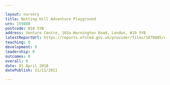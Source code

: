 ```yaml
---

layout: nursery
title: Notting Hill Adventure Playground
urn: 159480
postcode: W10 5YB
address: Venture Centre, 103a Wornington Road, London, W10 5YB
latestReportUrl: https://reports.ofsted.gov.uk/provider/files/1870885/urn/159480.pdf
teaching: 0
development: 0
leadership: 0
outcomes: 0
overall: 0
date: 01 April 2018 
datePublish: 21/11/2011

---
```

